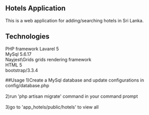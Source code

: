 ## Hotels Application 

This is a web application for adding/searching hotels in Sri Lanka.

## Technologies

PHP framework Lavarel 5 <br />
MySql 5.6.17 <br />
Nayjest\Grids grids rendering framework <br />
HTML 5 <br />
bootstrap/3.3.4 <br />

##Usage
1)Create a MySql database and update configurations in config/database.php<br /><br />
2)run 'php artisan migrate' command in your command prompt <br /><br />
3)go to 'app_hotels/public/hotels' to view all